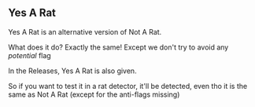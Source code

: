 ## Yes A Rat
Yes A Rat is an alternative version of Not A Rat.

What does it do? Exactly the same! Except we don't try to avoid any *potential* flag

In the Releases, Yes A Rat is also given.

So if you want to test it in a rat detector, it'll be detected, even tho it is the same as Not A Rat (except for the anti-flags missing)